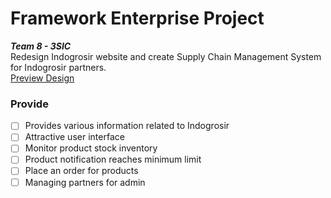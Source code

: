 # Framework Enterprise Project

***Team 8 - 3SIC*** <br>
Redesign Indogrosir website and create Supply Chain Management System for Indogrosir partners. <br>
[Preview Design](https://www.figma.com/proto/LJsIZB9gnp81uLrpayXtrW/Indogrosir?type=design&node-id=26-41&t=5hGpxoFFZI8Xw55q-1&scaling=scale-down-width&page-id=0%3A1&starting-point-node-id=26%3A41&mode=design)

### Provide
- [ ] Provides various information related to Indogrosir
- [ ] Attractive user interface
- [ ] Monitor product stock inventory
- [ ] Product notification reaches minimum limit
- [ ] Place an order for products
- [ ] Managing partners for admin
